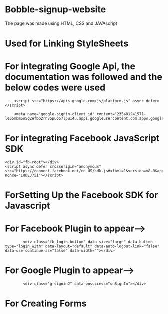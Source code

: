 # Bobble-signup-website

The page was made using HTML, CSS and JAVAscript

# Used for Linking StyleSheets

<link rel="stylesheet" href="node_modules/font-awesome/css/font-awesome.min.css">
        <link rel='stylesheet' href='style.css' type='text/css' />

# For integrating Google Api, the documentation was followed and the below codes were used

<!--Google Platform Library-->
        <script src="https://apis.google.com/js/platform.js" async defer></script>

<!--To Specify Client ID-->
        <meta name="google-signin-client_id" content="235481241571-le55mbm5o5q2efbo2rnv5puo57lpu14u.apps.googleusercontent.com.apps.googleusercontent.com">
                   
# For integrating Facebook JavaScript SDK

    <div id="fb-root"></div>
    <script async defer crossorigin="anonymous" src="https://connect.facebook.net/en_US/sdk.js#xfbml=1&version=v8.0&appId=380110219828582&autoLogAppEvents=1" nonce="LdDEJ7i1"></script>
    
# ForSetting Up the Facebook SDK for Javascript

<script>
    window.fbAsyncInit = function() {
      FB.init({
        appId      : '258718028843750',
        cookie     : true,
        xfbml      : true,
        version    : 'v8.0'
      });
        
      FB.AppEvents.logPageView();   
        
    };
  
    (function(d, s, id){
       var js, fjs = d.getElementsByTagName(s)[0];
       if (d.getElementById(id)) {return;}
       js = d.createElement(s); js.id = id;
       js.src = "https://connect.facebook.net/en_US/sdk.js";
       fjs.parentNode.insertBefore(js, fjs);
     }(document, 'script', 'facebook-jssdk'));
  </script>
  
# For Facebook Plugin to appear-->

            <div class="fb-login-button" data-size="large" data-button-type="login_with" data-layout="default" data-auto-logout-link="false" data-use-continue-as="false" data-width=""></div>

# For Google Plugin to appear-->

            <div class="g-signin2" data-onsuccess="onSignIn"></div>
 
 # For Creating Forms
 
 <form action="/login" method="POST">
  
  
        
